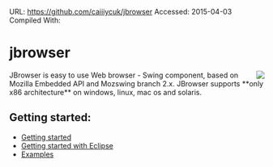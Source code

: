 URL: https://github.com/caiiiycuk/jbrowser
Accessed: 2015-04-03
Compiled With: 

# jbrowser
<img src='http://jbrowser.googlecode.com/files/screenshot_0.jpg' align='right' />
JBrowser is easy to use Web browser - Swing component, based on Mozilla Embedded API and Mozswing branch 2.x.
JBrowser supports **only x86 architecture** on windows, linux, maс os and solaris.

## Getting started:
* [Getting started](Getting_Started.md)
* [Getting started with Eclipse](Getting_Started_Eclipse.md)
* [Examples](Snippets_List.md)
